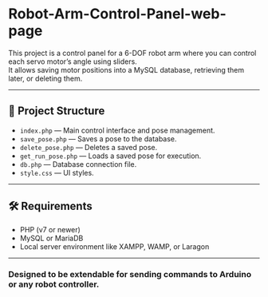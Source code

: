 # Robot-Arm-Control-Panel-web-page

This project is a control panel for a 6-DOF robot arm where you can control each servo motor’s angle using sliders.  
It allows saving motor positions into a MySQL database, retrieving them later, or deleting them.

---

## 📂 Project Structure
- `index.php` — Main control interface and pose management.  
- `save_pose.php` — Saves a pose to the database.  
- `delete_pose.php` — Deletes a saved pose.  
- `get_run_pose.php` — Loads a saved pose for execution.  
- `db.php` — Database connection file.  
- `style.css` — UI styles.

---

## 🛠 Requirements
- PHP (v7 or newer)  
- MySQL or MariaDB  
- Local server environment like XAMPP, WAMP, or Laragon  

---

### Designed to be extendable for sending commands to Arduino or any robot controller.
